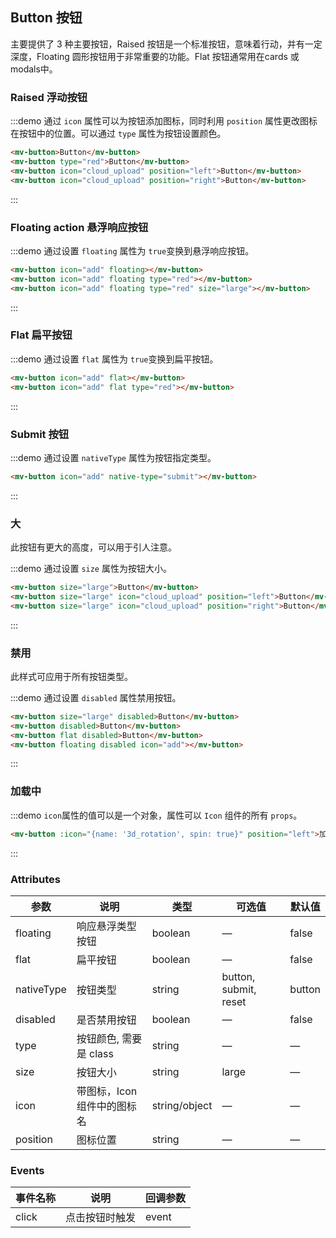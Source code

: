 ## Button 按钮

主要提供了 3 种主要按钮，Raised 按钮是一个标准按钮，意味着行动，并有一定深度，Floating 圆形按钮用于非常重要的功能。Flat 按钮通常用在cards 或 modals中。


### Raised 浮动按钮

:::demo 通过 `icon` 属性可以为按钮添加图标，同时利用 `position` 属性更改图标在按钮中的位置。可以通过 `type` 属性为按钮设置颜色。
```html
<mv-button>Button</mv-button>
<mv-button type="red">Button</mv-button>
<mv-button icon="cloud_upload" position="left">Button</mv-button>
<mv-button icon="cloud_upload" position="right">Button</mv-button>

```
:::

### Floating action 悬浮响应按钮

:::demo 通过设置 `floating` 属性为 `true`变换到悬浮响应按钮。
```html
<mv-button icon="add" floating></mv-button>
<mv-button icon="add" floating type="red"></mv-button>
<mv-button icon="add" floating type="red" size="large"></mv-button>
```
:::

### Flat 扁平按钮

:::demo 通过设置 `flat` 属性为 `true`变换到扁平按钮。
```html
<mv-button icon="add" flat></mv-button>
<mv-button icon="add" flat type="red"></mv-button>
```
:::

### Submit 按钮

:::demo 通过设置 `nativeType` 属性为按钮指定类型。
```html
<mv-button icon="add" native-type="submit"></mv-button>
```
:::

### 大

此按钮有更大的高度，可以用于引人注意。

:::demo 通过设置 `size` 属性为按钮大小。
```html
<mv-button size="large">Button</mv-button>
<mv-button size="large" icon="cloud_upload" position="left">Button</mv-button>
<mv-button size="large" icon="cloud_upload" position="right">Button</mv-button>
```
:::

### 禁用

此样式可应用于所有按钮类型。

:::demo 通过设置 `disabled` 属性禁用按钮。
```html
<mv-button size="large" disabled>Button</mv-button>
<mv-button disabled>Button</mv-button>
<mv-button flat disabled>Button</mv-button>
<mv-button floating disabled icon="add"></mv-button>
```
:::

### 加载中

:::demo `icon`属性的值可以是一个对象，属性可以 `Icon` 组件的所有 `props`。
```html
<mv-button :icon="{name: '3d_rotation', spin: true}" position="left">加载中</mv-button>
```
:::

### Attributes
| 参数      | 说明    | 类型      | 可选值       | 默认值   |
|---------- |-------- |---------- |-------------  |-------- |
| floating | 响应悬浮类型按钮 | boolean | — | false |
| flat | 扁平按钮 | boolean | — | false |
| nativeType | 按钮类型 | string | button, submit, reset | button |
| disabled | 是否禁用按钮 | boolean | — | false |
| type | 按钮颜色, 需要是 class | string | — | — |
| size | 按钮大小 | string | large | — |
| icon | 带图标，Icon 组件中的图标名 | string/object | — | — |
| position | 图标位置 | string | — | — |

### Events
| 事件名称      | 说明    | 回调参数      |
|---------- |-------- |---------- |
| click | 点击按钮时触发 | event |
